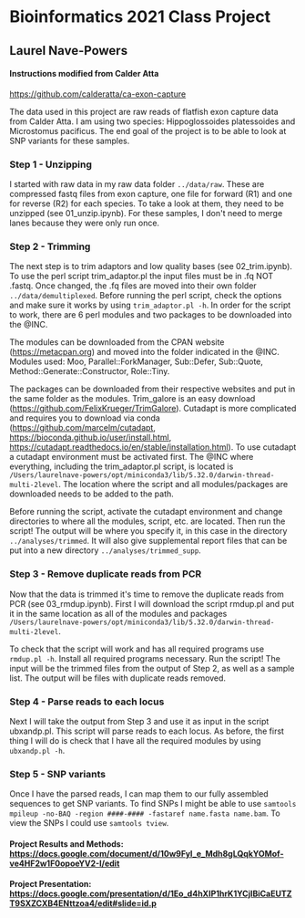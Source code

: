 # Bioinformatics 2021 Class Project
## Laurel Nave-Powers 
#### Instructions modified from Calder Atta 
https://github.com/calderatta/ca-exon-capture 

The data used in this project are raw reads of flatfish exon capture data from Calder Atta. I am using two species: Hippoglossoides platessoides and Microstomus pacificus. The end goal of the project is to be able to look at SNP variants for these samples.

### Step 1 - Unzipping
I started with raw data in my raw data folder `../data/raw`.
These are compressed fastq files from exon capture, one file for forward (R1) and one for reverse (R2) for each species. To take a look at them, they need to be unzipped (see 01_unzip.ipynb). For these samples, I don't need to merge lanes because they were only run once.

### Step 2 - Trimming
The next step is to trim adaptors and low quality bases (see 02_trim.ipynb). To use the perl script trim_adaptor.pl the input files must be in .fq NOT .fastq. Once changed, the .fq files are moved into their own folder `../data/demultiplexed`. 
Before running the perl script, check the options and make sure it works by using `trim_adaptor.pl -h`.
In order for the script to work, there are 6 perl modules and two packages to be downloaded into the @INC. 

The modules can be downloaded from the CPAN website (https://metacpan.org) and moved into the folder indicated in the @INC. Modules used:  Moo, Parallel::ForkManager, Sub::Defer, Sub::Quote, Method::Generate::Constructor, Role::Tiny. 

The packages can be downloaded from their respective websites and put in the same folder as the modules.
Trim_galore is an easy download (https://github.com/FelixKrueger/TrimGalore). Cutadapt is more complicated and requires you to download via conda (https://github.com/marcelm/cutadapt, https://bioconda.github.io/user/install.html, https://cutadapt.readthedocs.io/en/stable/installation.html). To use cutadapt a cutadapt environment must be activated first.
The @INC where everything, including the trim_adaptor.pl script, is located is `/Users/laurelnave-powers/opt/miniconda3/lib/5.32.0/darwin-thread-multi-2level`. 
The location where the script and all modules/packages are downloaded needs to be added to the path. 

Before running the script, activate the cutadapt environment and change directories to where all the modules, script, etc. are located.
Then run the script! 
The output will be where you specify it, in this case in the directory `../analyses/trimmed`. It will also give supplemental report files that can be put into a new directory `../analyses/trimmed_supp`. 

### Step 3 - Remove duplicate reads from PCR
Now that the data is trimmed it's time to remove the duplicate reads from PCR (see 03_rmdup.ipynb). First I will download the script rmdup.pl and put it in the same location as all of the modules and packages `/Users/laurelnave-powers/opt/miniconda3/lib/5.32.0/darwin-thread-multi-2level`.  

To check that the script will work and has all required programs use `rmdup.pl -h`. 
Install all required programs necessary. 
Run the script! The input will be the trimmed files from the output of Step 2, as well as a sample list. The output will be files with duplicate reads removed. 

### Step 4 - Parse reads to each locus
Next I will take the output from Step 3 and use it as input in the script ubxandp.pl. This script will parse reads to each locus. As before, the first thing I will do is check that I have all the required modules by using `ubxandp.pl -h`. 

### Step 5 - SNP variants
Once I have the parsed reads, I can map them to our fully assembled sequences to get SNP variants. 
To find SNPs I might be able to use `samtools mpileup -no-BAQ -region ####-#### -fastaref name.fasta name.bam`. 
To view the SNPs I could use `samtools tview`. 


#### Project Results and Methods: https://docs.google.com/document/d/10w9FyI_e_Mdh8gLQqkYOMof-ve4HF2w1F0opoeYV2-I/edit 
#### Project Presentation: https://docs.google.com/presentation/d/1Eo_d4hXIP1hrK1YCjIBiCaEUTZT9SXZCXB4ENttzoa4/edit#slide=id.p 